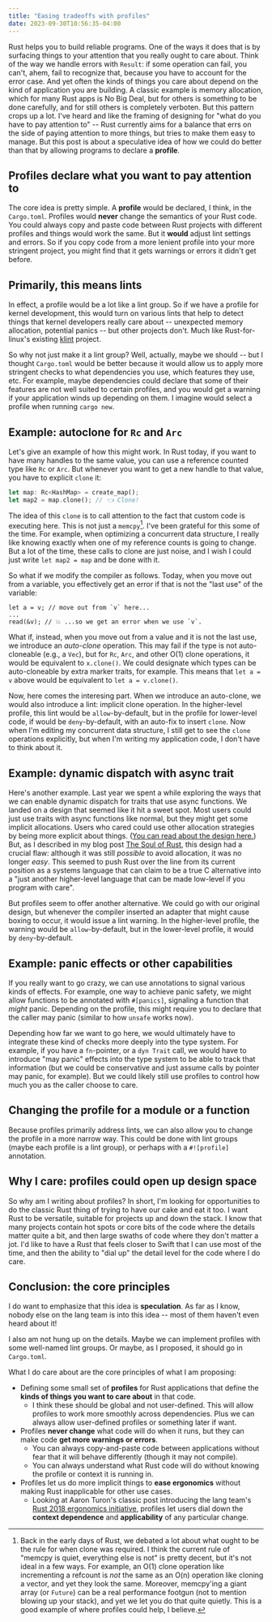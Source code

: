 ```yaml
---
title: "Easing tradeoffs with profiles"
date: 2023-09-30T10:56:35-04:00
---
```


Rust helps you to build reliable programs. One of the ways it does that is by surfacing things to your attention that you really ought to care about. Think of the way we handle errors with `Result`: if some operation can fail, you can't, ahem, fail to recognize that, because you have to account for the error case. And yet often the kinds of things you care about depend on the kind of application you are building. A classic example is memory allocation, which for many Rust apps is No Big Deal, but for others is something to be done carefully, and for still others is completely verboten. But this pattern crops up a lot. I've heard and like the framing of designing for "what do you have to pay attention to" -- Rust currently aims for a balance that errs on the side of paying attention to more things, but tries to make them easy to manage. But this post is about a speculative idea of how we could do better than that by allowing programs to declare a **profile**.

<!--more-->

## Profiles declare what you want to pay attention to

The core idea is pretty simple. A **profile** would be declared, I think, in the `Cargo.toml`. Profiles would **never** change the semantics of your Rust code. You could always copy and paste code between Rust projects with different profiles and things would work the same. But it **would** adjust lint settings and errors. So if you copy code from a more lenient profile into your more stringent project, you might find that it gets warnings or errors it didn't get before. 

## Primarily, this means lints

In effect, a profile would be a lot like a lint group. So if we have a profile for kernel development, this would turn on various lints that help to detect things that kernel developers really care about -- unexpected memory allocation, potential panics -- but other projects don't. Much like Rust-for-linux's existing [klint][] project.

[klint]: https://github.com/Rust-for-Linux/klint

So why not just make it a lint group? Well, actually, maybe we should -- but I thought `Cargo.toml` would be better because it would allow us to apply more stringent checks to what dependencies you use, which features they use, etc. For example, maybe dependencies could declare that some of their features are not well suited to certain profiles, and you would get a warning if your application winds up depending on them. I imagine would select a profile when running `cargo new`.

## Example: autoclone for `Rc` and `Arc`

Let's give an example of how this might work. In Rust today, if you want to have many handles to the same value, you can use a reference counted type like `Rc` or `Arc`. But whenever you want to get a new handle to that value, you have to explicit `clone` it:

```rust
let map: Rc<HashMap> = create_map();
let map2 = map.clone(); // 👈 Clone!
```

The idea of this `clone` is to call attention to the fact that custom code is executing here. This is not just a `memcpy`[^debatable]. I've been grateful for this some of the time. For example, when optimizing a concurrent data structure, I really like knowing exactly when one of my reference counts is going to change. But a lot of the time, these calls to clone are just noise, and I wish I could just write `let map2 = map` and be done with it.

[^debatable]: Back in the early days of Rust, we debated a lot about what ought to be the rule for when clone was required. I think the current rule of "memcpy is quiet, everything else is not" is pretty decent, but it's not ideal in a few ways. For example, an O(1) clone operation like incrementing a refcount is *not* the same as an O(n) operation like cloning a vector, and yet they look the same. Moreover, memcpy'ing a giant array (or `Future`) can be a real performance footgun (not to mention blowing up your stack), and yet we let you do that quite quietly. This is a good example of where profiles could help, I believe.

So what if we modify the compiler as follows. Today, when you move out from a variable, you effectively get an error if that is not the "last use" of the variable:

```rust=
let a = v; // move out from `v` here...
...
read(&v); // 💥 ...so we get an error when we use `v`.
```

What if, instead, when you move out from a value and it is not the last use, we introduce an *auto-clone* operation. This may fail if the type is not auto-cloneable (e.g., a `Vec`), but for `Rc`, `Arc`, and other O(1) clone operations, it would be equivalent to `x.clone()`. We could designate which types can be auto-cloneable by extra marker traits, for example. This means that `let a = v` above would be equivalent to `let a = v.clone()`.

Now, here comes the interesing part. When we introduce an auto-clone, we would also introduce a lint: implicit clone operation. In the higher-level profile, this lint would be `allow`-by-default, but in the profile for lower-level code, if would be `deny`-by-default, with an auto-fix to insert `clone`. Now when I'm editing my concurrent data structure, I still get to see the `clone` operations explicitly, but when I'm writing my application code, I don't have to think about it.

## Example: dynamic dispatch with async trait

Here's another example. Last year we spent a while exploring the ways that we can enable dynamic dispatch for traits that use async functions. We landed on a design that seemed like it hit a sweet spot. Most users could just use traits with async functions like normal, but they might get some implicit allocations. Users who cared could use other allocation strategies by being more explicit about things. ([You can read about the design here.](https://hackmd.io/@nikomatsakis/SJ2-az7sc)) But, as I described in my blog post [The Soul of Rust](https://smallcultfollowing.com/babysteps/blog/2022/09/18/dyn-async-traits-part-8-the-soul-of-rust/), this design had a crucial flaw: although it was still *possible* to avoid allocation, it was no longer *easy*.  This seemed to push Rust over the line from its current position as a systems language that can claim to be a true C alternative into a "just another higher-level language that can be made low-level if you program with care".

But profiles seem to offer another alternative. We could go with our original design, but whenever the compiler inserted an adapter that might cause boxing to occur, it would issue a lint warning. In the higher-level profile, the warning would be `allow`-by-default, but in the lower-level profile, it would by `deny`-by-default.

## Example: panic effects or other capabilities

If you really want to go crazy, we can use annotations to signal various kinds of effects. For example, one way to achieve panic safety, we might allow functions to be annotated with `#[panics]`, signaling a function that *might* panic. Depending on the profile, this might require you to declare that the caller may panic (similar to how `unsafe` works now).

Depending how far we want to go here, we would ultimately have to integrate these kind of checks more deeply into the type system. For example, if you have a `fn`-pointer, or a `dyn Trait` call, we would have to introduce "may panic" effects into the type system to be able to track that information (but we could be conservative and just assume calls by pointer may panic, for example). But we could likely still use profiles to control how much you as the caller choose to care.

## Changing the profile for a module or a function

Because profiles primarily address lints, we can also allow you to change the profile in a more narrow way. This could be done with lint groups (maybe each profile is a lint group), or perhaps with a `#![profile]` annotation. 

## Why I care: profiles could open up design space

So why am I writing about profiles? In short, I'm looking for opportunities to do the classic Rust thing of trying to have our cake and eat it too. I want Rust to be versatile, suitable for projects up and down the stack. I know that many projects contain hot spots or core bits of the code where the details matter quite a bit, and then large swaths of code where they don't matter a jot. I'd like to have a Rust that feels closer to Swift that I can use most of the time, and then the ability to "dial up" the detail level for the code where I do care. 

## Conclusion: the core principles

I do want to emphasize that this idea is **speculation**. As far as I know, nobody else on the lang team is into this idea -- most of them haven't even heard about it! 

I also am not hung up on the details. Maybe we can implement profiles with some well-named lint groups. Or maybe, as I proposed, it should go in `Cargo.toml`. 

What I do care about are the core principles of what I am proposing:

* Defining some small set of **profiles** for Rust applications that define the **kinds of things you want to care about** in that code.
    * I think these should be global and not user-defined. This will allow profiles to work more smoothly across dependencies. Plus we can always allow user-defined profiles or something later if want.
* Profiles **never change** what code will do when it runs, but they can make code **get more warnings or errors**.
    * You can always copy-and-paste code between applications without fear that it will behave differently (though it may not compile).
    * You can always understand what Rust code will do without knowing the profile or context it is running in.
* Profiles let us do more implicit things to **ease ergonomics** without making Rust inapplicable for other use cases.
    * Looking at Aaron Turon's classic post introducing the lang team's [Rust 2018 ergonomics initiative](https://blog.rust-lang.org/2017/03/02/lang-ergonomics.html), profiles let users dial down the **context dependence** and **applicability** of any particular change.

